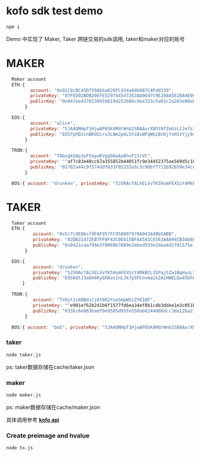 # kofo sdk test demo

```bash
npm i
```

Demo 中实现了 Maker, Taker 跨链交易的sdk调用, taker和maker对应的账号

# MAKER
```js
  Maker account
  ETH:{
         account: "0x91C8cBC45D759AE6a826FC434a04b6B7C4Fdd339",
         privateKey: "07FED02BDB20EFE5297445472E2AD0647C9E288A5E28A4E0C7C18CEEFC09B470",
         publicKey: "0x047ee4370138916819d252686cdee323c5a01c2a203e00eb3b3fb588df9c79562601615e6969375f7bea207b6051940994d1e45fc221b3073ce2a5b97dc20349b9"
       }

  EOS:{
         account: "alice",
         privateKey: "5JA4QNHpf1HjwAP6SK4MdrWnb2SBAAxrXN5tNfZe6zL1Je7s1MZ",
         publicKey: "EOS7phDJcnBRdUiru3LNm2pkL5YiBiWPqWGiBnDjYxH1VYjy945qe"
       }

  TRON:{
         account: "TAbzgkG8p3yF5aywKVgq9AaAu6hvF2JrVC",
         privateKey: ""af7c83e40cc67a355852b44051fc9e34452375ae569d5c18dd62e3859b9be229,
         publicKey: "02782a44c9f574ddf833f85333a5c3c90bf7711b92659e34cea5434aca0fe6dcad"
       }

  BOS:{ account: "drunken", privateKey: "5JSRAcfALhELVvTK59umFEXSzY4MkBCL3SPajSZw1BqHyoLtH79", publicKey: "EOS6QtJ3abH4KyGhRas1nLJk7p5PCnvmqik2AiHWELQx45bhk47e9"}
```

# TAKER
```js
  Taker account
  ETH:{
          account: "0x5c7c9E06cf9FAF957FC950887978A9434d0b5ABB",
          privateKey: "02DB31472EB7FF0F42C8E815BFAA541CE563AA894CB3A66E4C6616427A6BD954",
          publicKey: "0x0421caaf99e3f0069b7889e2ebed593e2daa4d1f01575e1469787abcf02bbc012ee62e020037be4e944edf2a24d589dba389bd3a61df6f2bbc146abda7f39f69a9"
       }

  EOS:{
          account: "drunken",
          privateKey: "5JSRAcfALhELVvTK59umFEXSzY4MkBCL3SPajSZw1BqHyoLtH79",
          publicKey: "EOS6QtJ3abH4KyGhRas1nLJk7p5PCnvmqik2AiHWELQx45bhk47e9"
      }

  TRON:{
          account: "TVdyt1s88BdiCjKt6K2YuoSmpWScZYK1QF",
          privateKey: ""e901ef62b241b6f1577fd6ea34ef8b1c4b3ddee1e3c051b9e63f5ff729ad47a1,
          publicKey: "033bc6e863badf0e9585d95fe550ab8244008dcc3da12ba27a07338099cea41792"
       }

  BOS:{ account: "bob", privateKey: "5JA4QNHpf1HjwAP6SK4MdrWnb2SBAAxrXN5tNfZe6zL1Je7s1MZ", publicKey: "EOS7phDJcnBRdUiru3LNm2pkL5YiBiWPqWGiBnDjYxH1VYjy945qe"}
```


### taker
```bash
node taker.js
```
ps: taker数据存储在cache/taker.json

### maker
```bash
node maker.js
```
ps: maker数据存储在cache/maker.json

具体调用参考 [**kofo api**](https://github.com/kofoproject/kofo-sdk/blob/master/docs/API.md)

### Create preimage and hvalue
```bash
node tx.js
```